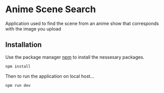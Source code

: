 # Anime Scene Search

Application used to find the scene from an anime show that corresponds with the image you upload

## Installation

Use the package manager [npm](https://www.npmjs.com/) to install the nessesary packages.

```bash
npm install 
```
Then to run the application on local host...

```bash
npm run dev
```